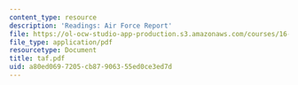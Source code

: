 ```yaml
---
content_type: resource
description: 'Readings: Air Force Report'
file: https://ol-ocw-studio-app-production.s3.amazonaws.com/courses/16-891j-space-policy-seminar-spring-2003/a80ed0697205cb87906355ed0ce3ed7d_taf.pdf
file_type: application/pdf
resourcetype: Document
title: taf.pdf
uid: a80ed069-7205-cb87-9063-55ed0ce3ed7d
---
```

